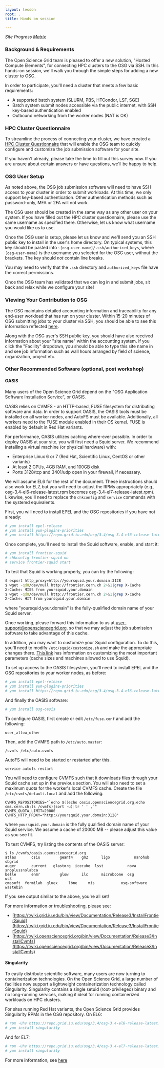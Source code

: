 ```yaml
---
layout: lesson
root: .
title: Hands on session

---
```


*Site Progress [Matrix](https://docs.google.com/spreadsheets/d/1z9iEh5kDW3YvjXmqVRtoYGfnP15L5M5TuFLuw68hzqM/edit?usp=sharing)*


### Background & Requirements

The Open Science Grid team is pleased to offer a new solution, "Hosted Compute
Elements", for connecting HPC clusters to the OSG via SSH. In this hands-on
session, we'll walk you through the simple steps for adding a new cluster to
OSG. 

In order to participate, you'll need a cluster that meets a few basic
requirements:

- A supported batch system (SLURM, PBS, HTCondor, LSF, SGE) 
- Batch system submit nodes accessible via the public internet, with SSH key-based authentication enabled
- Outbound networking from the worker nodes (NAT is OK)

### HPC Cluster Questionnaire

To streamline the process of connecting your cluster, we have created a <a
href="https://goo.gl/forms/8OukxsyG6KBSGHuR2">HPC Cluster Questionnaire</a> that
will enable the OSG team to quickly configure and customize the job submission
software for your site.

If you haven't already, please take the time to fill out this survey now. If you
are unsure about certain answers or have questions, we'll be happy to help.

### OSG User Setup

As noted above, the OSG job submission software will need to have SSH access to
your cluster in order to submit workloads. At this time, we only support
key-based authentication. Other authentication methods such as password-only,
MFA or 2FA will not work. 

The OSG user should be created in the same way as any other user on your system.
If you have filled out the HPC cluster questionnaire, please use the same
username as specified there. Otherwise, let us know what username you would like
us to use.

Once the OSG user is setup, please let us know and we'll send you an SSH public
key to install in the user's home directory. On typical systems, this key
should be pasted into `~[osg-user-name]/.ssh/authorized_keys`, where
`[osg-user-name]` is the username you selected for the OSG user, without the
brackets. The key should *not* contain line breaks.

You may need to verify that the `.ssh` directory and `authorized_keys` file
have the correct permissions.

Once the OSG team has validated that we can log in and submit jobs, sit back
and relax while we configure your site!

### Viewing Your Contribution to OSG

The OSG maintains detailed accounting information and traceability for any
end-user workload that has run on your cluster. Within 15-20 minutes of OSG 
submitting jobs to your cluster via SSH, you should be able to see this
information reflected
[here](https://gracc.opensciencegrid.org/dashboard/db/payload-jobs-summary?orgId=1).

Along with the OSG user's SSH public key, you should have also received
information about your "site name" within the accounting system. If you click
the "Facility" dropdown, you should be able to type this site name in and see
job information such as wall hours arranged by field of science, organization,
project etc.


### Other Recommended Software (optional, post workshop)

#### OASIS

Many users of the Open Science Grid depend on the "OSG Application
Software Installation Service", or OASIS. 

OASIS relies on CVMFS - an HTTP-based, FUSE filesystem for distributing
software and data. In order to support OASIS, the OASIS tools must be installed
on all worker nodes, and AutoFS must be available. Additionally, all workers
need to the FUSE module enabled in their OS kernel. FUSE is enabled by default
in Red Hat variants.

For performance, OASIS utilizes caching where-ever possible. In order to deploy
OASIS at your site, you will first need a Squid server. We recommend installing
a virtual machine (or physical hardware) with:

- Enterprise Linux 6 or 7 (Red Hat, Scientific Linux, CentOS or other variants)
- At least 2 CPUs, 4GB RAM, and 100GB disk
- Ports 3128/tcp and 3401/udp open in your firewall, if necessary.

We will assume EL6 for the rest of the document. These instructions should also
work for EL7, but you will need to adjust the RPMs appropriately (e.g.,
osg-3.4-el6-release-latest.rpm becomes osg-3.4-el7-release-latest.rpm).
Likewise, you'll need to replace the `chkconfig` and `service` commands with the
systemd equivalents.

First, you will need to install EPEL and the OSG repositories if you have not
already:
```bash
# yum install epel-release
# yum install yum-plugins-priorities
# yum install https://repo.grid.iu.edu/osg/3.4/osg-3.4-el6-release-latest.rpm
```    

Once complete, you'll need to install the Squid software, enable, and start it:
```bash
# yum install frontier-squid
# chkconfig frontier-squid on
# service frontier-squid start
```

To test that Squid is working properly, you can try the following:
```bash
$ export http_proxy=http://yoursquid.your.domain:3128
$ wget -qdO/dev/null http://frontier.cern.ch 2>&1|grep X-Cache
X-Cache: MISS from yoursquid.your.domain
$ wget -qdO/dev/null http://frontier.cern.ch 2>&1|grep X-Cache
X-Cache: HIT from yoursquid.your.domain
```

where "yoursquid.your.domain" is the fully-qualified domain name of your Squid
server.

Once working, please forward this information to us at
user-support@opensciencegrid.org, so that we may adjust the job submission
software to take advantage of this cache.

In addition, you may want to customize your Squid configuration.  To do this,
you'll need to modify `/etc/squid/customize.sh` and make the appropriate changes
there. [This link](https://twiki.cern.ch/twiki/bin/view/Frontier/InstallSquid#Configuration)
has information on customizing the most important parameters (cache sizes and
machines allowed to use Squid). 

To set up access to the OASIS filesystem, you'll need to install EPEL and the
OSG repositories to your worker nodes, as before:
```bash
# yum install epel-release
# yum install yum-plugins-priorities
# yum install https://repo.grid.iu.edu/osg/3.4/osg-3.4-el6-release-latest.rpm
```

And finally the OASIS software:
```bash
# yum install osg-oasis
```

To configure OASIS, first create or edit `/etc/fuse.conf` and add the following:
```
user_allow_other
```

Then, add the CVMFS path to `/etc/auto.master`:
```
/cvmfs /etc/auto.cvmfs
```

AutoFS will need to be started or restarted after this. 
```
service autofs restart
```

You will need to configure CVMFS such that it downloads files through your
Squid cache set up in the previous section. You will also need to set a maximum
quota for the worker's local CVMFS cache. Create the file
`/etc/cvmfs/default.local` and add the following:
```
CVMFS_REPOSITORIES="`echo $((echo oasis.opensciencegrid.org;echo cms.cern.ch;ls /cvmfs)|sort -u)|tr ' ' ,`"
CVMFS_QUOTA_LIMIT=20000
CVMFS_HTTP_PROXY="http://yoursquid.your.domain:3128"
```

where `yoursquid.your.domain` is the fully qualified domain name of your Squid
service. We assume a cache of 20000 MB -- please adjust this value as you see
fit.

To test CVMFS, try listing the contents of the OASIS server:
```
$ ls /cvmfs/oasis.opensciencegrid.org
atlas       csiu         geant4    gm2      ligo           nanohub          sbgrid
auger       current   glastorg  icecube  lsst           nova         snoplussnolabca
belle       enmr         glow      ilc      microboone  osg          uc3
cmssoft  fermilab  gluex     lbne     mis            osg-software     wastebin
```

If you see output similar to the above, you're all set!


For more information or troubleshooting, please see:

* [https://twiki.grid.iu.edu/bin/view/Documentation/Release3/InstallFrontierSquid](https://twiki.grid.iu.edu/bin/view/Documentation/Release3/InstallFrontierSquid)
* [https://twiki.opensciencegrid.org/bin/view/Documentation/Release3/InstallCvmfs](https://twiki.opensciencegrid.org/bin/view/Documentation/Release3/InstallCvmfs)



#### Singularity

To easily distribute scientific software, many users are now
turning to containerization technologies. On the Open Science Grid, a large
number of facilities now support a lightweight containerization technology
called Singularity. Singularity contains a single setuid (root-privileged)
binary and no long-running services, making it ideal for running containerized
workloads on HPC clusters.

For sites running Red Hat variants, the Open Science Grid provides Singularity
RPMs in the OSG repository. On EL6:

```bash
# rpm -Uhv https://repo.grid.iu.edu/osg/3.4/osg-3.4-el6-release-latest.rpm
# yum install singularity 
```

And for EL7:

```bash 
# rpm -Uhv https://repo.grid.iu.edu/osg/3.4/osg-3.4-el7-release-latest.rpm 
# yum install singularity 
```

For more information, see [here](http://singularity.lbl.gov/)
